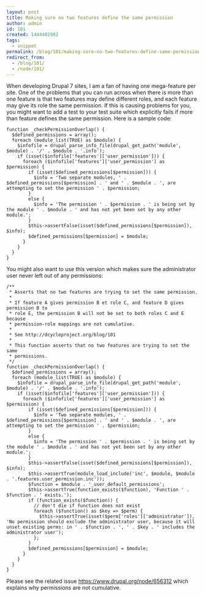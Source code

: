 ```yaml
---
layout: post
title: Making sure no two features define the same permission
author: admin
id: 101
created: 1444402982
tags:
  - snippet
permalink: /blog/101/making-sure-no-two-features-define-same-permission/
redirect_from:
  - /blog/101/
  - /node/101/
---
```

When developing Drupal 7 sites, I am a fan of having one mega-feature per site. One of the problems that you can run across when there is more than one feature is that two features may define different roles, and each feature may give its role the same permission. If this is causing problems for you, you might want to add a test to your test suite which explicitly fails if more than feature defines the same permission. Here is a sample code:

    function _checkPermissionOverlap() {
      $defined_permissions = array();
      foreach (module_list(TRUE) as $module) {
        $infofile = drupal_parse_info_file(drupal_get_path('module', $module) . '/' . $module . '.info');
        if (isset($infofile['features']['user_permission'])) {
          foreach ($infofile['features']['user_permission'] as $permission) {
            if (isset($defined_permissions[$permission])) {
              $info = 'Two separate modules, ' . $defined_permissions[$permission] . ' and ' . $module . ', are attempting to set the permission ' . $permission;
            }
            else {
              $info = 'The permission ' . $permission . ' is being set by the module ' . $module . ' and has not yet been set by any other module.';
            }
            $this->assertFalse(isset($defined_permissions[$permission]), $info);
            $defined_permissions[$permission] = $module;
          }
        }
      }
    }

You might also want to use this version which makes sure the administrator user never left out of any permissions:

    /**
     * Asserts that no two features are trying to set the same permission.
     *
     * If feature A gives permission B et role C, and feature D gives permission B to
     * role E, the permission B will not be set to both roles C and E because
     * permission-role mappings are not cumulative.
     *
     * See http://dcycleproject.org/blog/101
     *
     * This function asserts that no two features are trying to set the same
     * permissions.
     */
    function _checkPermissionOverlap() {
      $defined_permissions = array();
      foreach (module_list(TRUE) as $module) {
        $infofile = drupal_parse_info_file(drupal_get_path('module', $module) . '/' . $module . '.info');
        if (isset($infofile['features']['user_permission'])) {
          foreach ($infofile['features']['user_permission'] as $permission) {
            if (isset($defined_permissions[$permission])) {
              $info = 'Two separate modules, ' . $defined_permissions[$permission] . ' and ' . $module . ', are attempting to set the permission ' . $permission;
            }
            else {
              $info = 'The permission ' . $permission . ' is being set by the module ' . $module . ' and has not yet been set by any other module.';
            }
            $this->assertFalse(isset($defined_permissions[$permission]), $info);
            $this->assertTrue(module_load_include('inc', $module, $module . '.features.user_permission.inc'));
            $function = $module . '_user_default_permissions';
            $this->assertTrue(function_exists($function), 'Function ' . $function . ' exists.');
            if (function_exists($function)) {
              // don't die if function does not exist
              foreach ($function() as $key => $perm) {
                $this->assertTrue(isset($perm['roles']['administrator']), 'No permission should exclude the administrator user, because it will unset existing perms: in ' . $function . ', ' . $key . ' includes the administrator user');
              };
            }
            $defined_permissions[$permission] = $module;
          }
        }
      }
    }

Please see the related issue https://www.drupal.org/node/656312 which explains why permissions are not cumulative.
